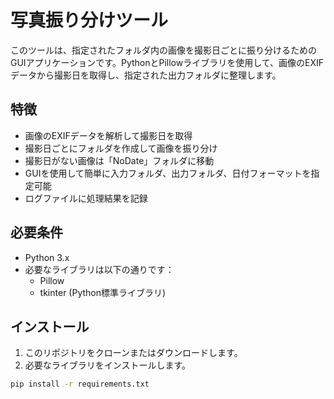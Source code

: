 # 写真振り分けツール

このツールは、指定されたフォルダ内の画像を撮影日ごとに振り分けるためのGUIアプリケーションです。PythonとPillowライブラリを使用して、画像のEXIFデータから撮影日を取得し、指定された出力フォルダに整理します。

## 特徴

- 画像のEXIFデータを解析して撮影日を取得
- 撮影日ごとにフォルダを作成して画像を振り分け
- 撮影日がない画像は「NoDate」フォルダに移動
- GUIを使用して簡単に入力フォルダ、出力フォルダ、日付フォーマットを指定可能
- ログファイルに処理結果を記録

## 必要条件

- Python 3.x
- 必要なライブラリは以下の通りです：
  - Pillow
  - tkinter (Python標準ライブラリ)

## インストール

1. このリポジトリをクローンまたはダウンロードします。
2. 必要なライブラリをインストールします。

```bash
pip install -r requirements.txt